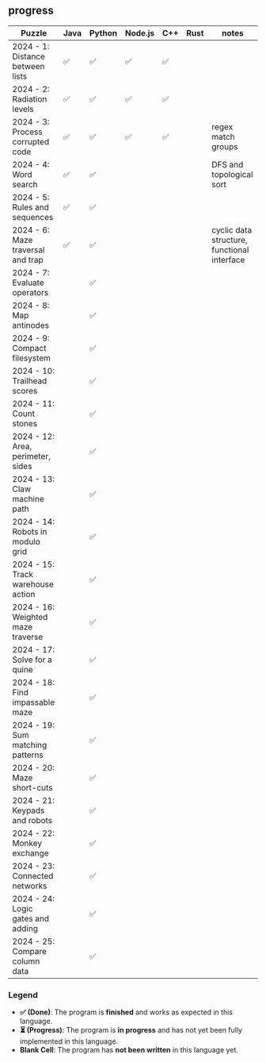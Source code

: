 ## progress

| Puzzle                            | Java | Python | Node.js | C++ | Rust | notes |
|-----------------------------------|------|--------|---------|-----|---------|-----|
| 2024 - 1: Distance between lists  | ✅   |  ✅    |  ✅     | ✅  |         | |
| 2024 - 2: Radiation levels        | ✅   |  ✅    |  ✅     | ✅  |         | |
| 2024 - 3: Process corrupted code  | ✅   |  ✅    |  ✅     | ✅  |         | regex match groups |
| 2024 - 4: Word search             | ✅   |  ✅    |         |     |         | DFS and topological sort |
| 2024 - 5: Rules and sequences     | ✅   |  ✅    |         |     |         | |
| 2024 - 6: Maze traversal and trap | ✅   |  ✅    |         |     |         | cyclic data structure, functional interface |
| 2024 - 7: Evaluate operators      |      |  ✅    |         |     |         | |
| 2024 - 8: Map antinodes           |      |  ✅    |         |     |         | |
| 2024 - 9: Compact filesystem      |      |  ✅    |         |     |         | |
| 2024 - 10: Trailhead scores       |      |  ✅    |         |     |         | |
| 2024 - 11: Count stones           |      |  ✅    |         |     |         | |
| 2024 - 12: Area, perimeter, sides |      |  ✅    |         |     |         | |
| 2024 - 13: Claw machine path      |      |  ✅    |         |     |         | |
| 2024 - 14: Robots in modulo grid  |      |  ✅    |         |     |         | |
| 2024 - 15: Track warehouse action |      |  ✅    |         |     |         | |
| 2024 - 16: Weighted maze traverse |      |  ✅    |         |     |         | |
| 2024 - 17: Solve for a quine      |      |  ✅    |         |     |         | |
| 2024 - 18: Find impassable maze   |      |  ✅    |         |     |         | |
| 2024 - 19: Sum matching patterns  |      |  ✅    |         |     |         | | 
| 2024 - 20: Maze short-cuts        |      |  ✅    |         |     |         | |
| 2024 - 21: Keypads and robots     |      |  ✅    |         |     |         | |
| 2024 - 22: Monkey exchange        |      |  ✅    |         |     |         | |
| 2024 - 23: Connected networks     |      |  ✅    |         |     |         | |
| 2024 - 24: Logic gates and adding |      |  ✅    |         |     |         | |
| 2024 - 25: Compare column data    |      |  ✅    |         |     |         | |

### Legend

- **✅ (Done)**: The program is **finished** and works as expected in this language.
- **⏳ (Progress)**: The program is **in progress** and has not yet been fully implemented in this language.
- **Blank Cell**: The program has **not been written** in this language yet.
